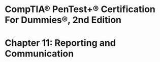 # CompTIA® PenTest+® Certification For Dummies®, 2nd Edition

# Chapter 11: Reporting and Communication

